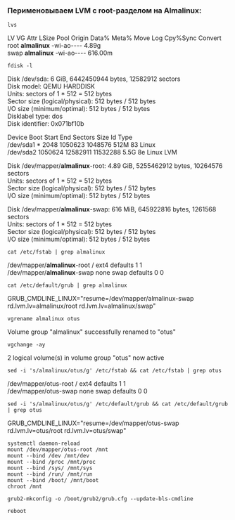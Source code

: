 ### Перименовываем LVM с root-разделом на Almalinux:
```
lvs
```
  LV   VG        Attr       LSize   Pool Origin Data%  Meta%  Move Log Cpy%Sync Convert  
  root **almalinux** -wi-ao----   4.89g  
  swap **almalinux** -wi-ao---- 616.00m  
```
fdisk -l
```
Disk /dev/sda: 6 GiB, 6442450944 bytes, 12582912 sectors  
Disk model: QEMU HARDDISK  
Units: sectors of 1 * 512 = 512 bytes  
Sector size (logical/physical): 512 bytes / 512 bytes  
I/O size (minimum/optimal): 512 bytes / 512 bytes  
Disklabel type: dos  
Disk identifier: 0x071bf10b  

Device     Boot   Start      End  Sectors  Size Id Type  
/dev/sda1  *       2048  1050623  1048576  512M 83 Linux  
/dev/sda2       1050624 12582911 11532288  5.5G 8e Linux LVM  

Disk /dev/mapper/**almalinux**-root: 4.89 GiB, 5255462912 bytes, 10264576 sectors  
Units: sectors of 1 * 512 = 512 bytes  
Sector size (logical/physical): 512 bytes / 512 bytes  
I/O size (minimum/optimal): 512 bytes / 512 bytes  

Disk /dev/mapper/**almalinux**-swap: 616 MiB, 645922816 bytes, 1261568 sectors  
Units: sectors of 1 * 512 = 512 bytes  
Sector size (logical/physical): 512 bytes / 512 bytes  
I/O size (minimum/optimal): 512 bytes / 512 bytes  
```
cat /etc/fstab | grep almalinux
```
/dev/mapper/**almalinux**-root /                       ext4    defaults        1 1  
/dev/mapper/**almalinux**-swap none                    swap    defaults        0 0  
```
cat /etc/default/grub | grep almalinux
```
GRUB_CMDLINE_LINUX="resume=/dev/mapper/almalinux-swap rd.lvm.lv=almalinux/root rd.lvm.lv=almalinux/swap"
```
vgrename almalinux otus
```
  Volume group "almalinux" successfully renamed to "otus"
```
vgchange -ay
```
2 logical volume(s) in volume group "otus" now active
```
sed -i 's/almalinux/otus/g' /etc/fstab && cat /etc/fstab | grep otus
```
/dev/mapper/otus-root /                       ext4    defaults        1 1  
/dev/mapper/otus-swap none                    swap    defaults        0 0  
```
sed -i 's/almalinux/otus/g' /etc/default/grub && cat /etc/default/grub | grep otus
```
GRUB_CMDLINE_LINUX="resume=/dev/mapper/otus-swap rd.lvm.lv=otus/root rd.lvm.lv=otus/swap"
```
systemctl daemon-reload
mount /dev/mapper/otus-root /mnt
mount --bind /dev /mnt/dev
mount --bind /proc /mnt/proc
mount --bind /sys/ /mnt/sys
mount --bind /run/ /mnt/run
mount --bind /boot/ /mnt/boot
chroot /mnt
```
```
grub2-mkconfig -o /boot/grub2/grub.cfg --update-bls-cmdline
```
```
reboot
```
